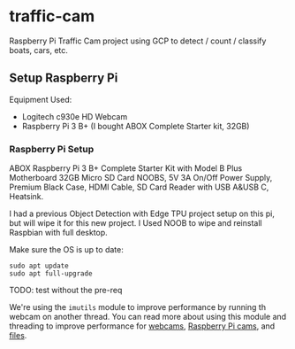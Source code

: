 # traffic-cam

Raspberry Pi Traffic Cam project using GCP to detect / count / classify boats, cars, etc.

## Setup Raspberry Pi

Equipment Used:

* Logitech c930e HD Webcam
* Raspberry Pi 3 B+ (I bought ABOX Complete Starter kit, 32GB)

### Raspberry Pi Setup

ABOX Raspberry Pi 3 B+ Complete Starter Kit with Model B Plus Motherboard 32GB Micro SD Card NOOBS, 5V 3A On/Off Power Supply, Premium Black Case, HDMI Cable, SD Card Reader with USB A&USB C, Heatsink.

I had a previous Object Detection with Edge TPU project setup on this pi, but will wipe it for this new project. I Used NOOB to wipe and reinstall Raspbian with full desktop.

Make sure the OS is up to date:

```
sudo apt update
sudo apt full-upgrade
```

TODO: test without the pre-req



We're using the `imutils` module to improve performance by running th webcam on another thread. You can read more about using this module and threading to improve performance for [webcams](https://www.pyimagesearch.com/2015/12/21/increasing-webcam-fps-with-python-and-opencv/), [Raspberry Pi cams](https://www.pyimagesearch.com/2015/12/28/increasing-raspberry-pi-fps-with-python-and-opencv/), and [files](https://www.pyimagesearch.com/2017/02/06/faster-video-file-fps-with-cv2-videocapture-and-opencv/).
